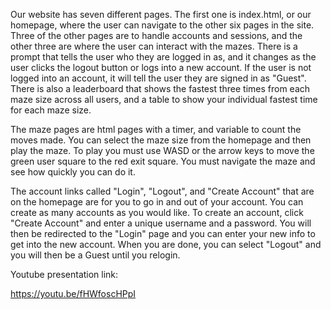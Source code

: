 Our website has seven different pages. The first one is index.html, or our homepage, where the user can navigate to the other six pages in the site. Three of the other pages are to handle accounts and sessions, and the other three are where the user can interact with the mazes. There is a prompt that tells the user who they are logged in as, and it changes as the user clicks the logout button or logs into a new account. If the user is not logged into an account, it will tell the user they are signed in as "Guest". There is also a leaderboard that shows the fastest three times from each maze size across all users, and a table to show your individual fastest time for each maze size.

The maze pages are html pages with a timer, and variable to count the moves made. You can select the maze size from the homepage and then play the maze. To play you must use WASD or the arrow keys to move the green user square to the red exit square. You must navigate the maze and see how quickly you can do it.

The account links called "Login", "Logout", and "Create Account" that are on the homepage are for you to go in and out of your account. You can create as many accounts as you would like. To create an account, click "Create Account" and enter a unique username and a password. You will then be redirected to the "Login" page and you can enter your new info to get into the new account. When you are done, you can select "Logout" and you will then be a Guest until you relogin.

Youtube presentation link:

https://youtu.be/fHWfoscHPpI